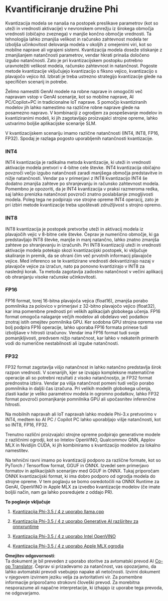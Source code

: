 <!--
CO_OP_TRANSLATOR_METADATA:
{
  "original_hash": "d658062de70b131ef4c0bff69b5fc70e",
  "translation_date": "2025-07-16T21:51:11+00:00",
  "source_file": "md/01.Introduction/04/QuantifyingPhi.md",
  "language_code": "sl"
}
-->
# **Kvantificiranje družine Phi**

Kvantizacija modela se nanaša na postopek preslikave parametrov (kot so uteži in vrednosti aktivacije) v nevronskem omrežju iz širokega območja vrednosti (običajno zveznega) v manjše končno območje vrednosti. Ta tehnologija lahko zmanjša velikost in računsko zahtevnost modela ter izboljša učinkovitost delovanja modela v okoljih z omejenimi viri, kot so mobilne naprave ali vgrajeni sistemi. Kvantizacija modela doseže stiskanje z zmanjšanjem natančnosti parametrov, vendar hkrati prinaša določeno izgubo natančnosti. Zato je pri kvantizacijskem postopku potrebno uravnotežiti velikost modela, računsko zahtevnost in natančnost. Pogoste metode kvantizacije vključujejo kvantizacijo s fiksno vejico, kvantizacijo s plavajočo vejico itd. Izbrati je treba ustrezno strategijo kvantizacije glede na specifičen scenarij in potrebe.

Želimo namestiti GenAI modele na robne naprave in omogočiti več napravam vstop v GenAI scenarije, kot so mobilne naprave, AI PC/Copilot+PC in tradicionalne IoT naprave. S pomočjo kvantiziranih modelov jih lahko namestimo na različne robne naprave glede na posamezno napravo. V kombinaciji z ogrodjem za pospeševanje modelov in kvantiziranimi modeli, ki jih zagotavljajo proizvajalci strojne opreme, lahko ustvarimo boljše aplikacijske scenarije SLM.

V kvantizacijskem scenariju imamo različne natančnosti (INT4, INT8, FP16, FP32). Spodaj je razlaga pogosto uporabljenih natančnosti kvantizacije.

### **INT4**

INT4 kvantizacija je radikalna metoda kvantizacije, ki uteži in vrednosti aktivacije modela pretvori v 4-bitne cele števke. INT4 kvantizacija običajno povzroči večjo izgubo natančnosti zaradi manjšega območja predstavitve in nižje natančnosti. Vendar pa v primerjavi z INT8 kvantizacijo INT4 še dodatno zmanjša zahteve po shranjevanju in računsko zahtevnost modela. Pomembno je opozoriti, da je INT4 kvantizacija v praksi razmeroma redka, saj lahko prenizka natančnost povzroči znatno poslabšanje zmogljivosti modela. Poleg tega ne podpirajo vse strojne opreme INT4 operacij, zato je pri izbiri metode kvantizacije treba upoštevati združljivost s strojno opremo.

### **INT8**

INT8 kvantizacija je postopek pretvorbe uteži in aktivacij modela iz plavajočih vejic v 8-bitne cele števke. Čeprav je numerično območje, ki ga predstavljajo INT8 števke, manjše in manj natančno, lahko znatno zmanjša zahteve po shranjevanju in izračunih. Pri INT8 kvantizaciji uteži in vrednosti aktivacije modela potekajo skozi kvantizacijski postopek, ki vključuje skaliranje in premik, da se ohrani čim več prvotnih informacij plavajoče vejice. Med inferenco se te kvantizirane vrednosti dekvantizirajo nazaj v plavajoče vejice za izračun, nato pa ponovno kvantizirajo v INT8 za naslednji korak. Ta metoda zagotavlja zadostno natančnost v večini aplikacij ob ohranjanju visoke računske učinkovitosti.

### **FP16**

FP16 format, torej 16-bitna plavajoča vejica (float16), zmanjša porabo pomnilnika za polovico v primerjavi z 32-bitno plavajočo vejico (float32), kar ima pomembne prednosti pri velikih aplikacijah globokega učenja. FP16 format omogoča nalaganje večjih modelov ali obdelavo več podatkov znotraj istih omejitev pomnilnika GPU. Ker sodobna GPU strojna oprema vse bolj podpira FP16 operacije, lahko uporaba FP16 formata prinese tudi izboljšave v hitrosti izračunov. Vendar ima FP16 format tudi svoje pomanjkljivosti, predvsem nižjo natančnost, kar lahko v nekaterih primerih vodi do numerične nestabilnosti ali izgube natančnosti.

### **FP32**

FP32 format zagotavlja višjo natančnost in lahko natančno predstavlja širok razpon vrednosti. V scenarijih, kjer se izvajajo kompleksne matematične operacije ali so potrebni rezultati z visoko natančnostjo, je FP32 format prednostna izbira. Vendar pa višja natančnost pomeni tudi večjo porabo pomnilnika in daljši čas izračuna. Pri velikih modelih globokega učenja, zlasti kadar je veliko parametrov modela in ogromno podatkov, lahko FP32 format povzroči pomanjkanje pomnilnika GPU ali upočasnitev inferenčne hitrosti.

Na mobilnih napravah ali IoT napravah lahko modele Phi-3.x pretvorimo v INT4, medtem ko AI PC / Copilot PC lahko uporabljajo višje natančnosti, kot so INT8, FP16, FP32.

Trenutno različni proizvajalci strojne opreme podpirajo generativne modele z različnimi ogrodji, kot so Intelov OpenVINO, Qualcommov QNN, Applov MLX in Nvidijin CUDA, ki jih kombiniramo s kvantizacijo modelov za lokalno namestitev.

Na tehnični ravni imamo po kvantizaciji podporo za različne formate, kot so PyTorch / Tensorflow format, GGUF in ONNX. Izvedel sem primerjavo formatov in aplikacijskih scenarijev med GGUF in ONNX. Tukaj priporočam ONNX kvantizacijski format, ki ima dobro podporo od ogrodja modela do strojne opreme. V tem poglavju se bomo osredotočili na ONNX Runtime za GenAI, OpenVINO in Apple MLX za izvedbo kvantizacije modelov (če imate boljši način, nam ga lahko posredujete z oddajo PR).

**To poglavje vključuje**

1. [Kvantizacija Phi-3.5 / 4 z uporabo llama.cpp](./UsingLlamacppQuantifyingPhi.md)

2. [Kvantizacija Phi-3.5 / 4 z uporabo Generative AI razširitev za onnxruntime](./UsingORTGenAIQuantifyingPhi.md)

3. [Kvantizacija Phi-3.5 / 4 z uporabo Intel OpenVINO](./UsingIntelOpenVINOQuantifyingPhi.md)

4. [Kvantizacija Phi-3.5 / 4 z uporabo Apple MLX ogrodja](./UsingAppleMLXQuantifyingPhi.md)

**Omejitev odgovornosti**:  
Ta dokument je bil preveden z uporabo storitve za avtomatski prevod AI [Co-op Translator](https://github.com/Azure/co-op-translator). Čeprav si prizadevamo za natančnost, vas opozarjamo, da lahko avtomatski prevodi vsebujejo napake ali netočnosti. Izvirni dokument v njegovem izvirnem jeziku velja za avtoritativni vir. Za pomembne informacije priporočamo strokovni človeški prevod. Za morebitna nesporazume ali napačne interpretacije, ki izhajajo iz uporabe tega prevoda, ne odgovarjamo.